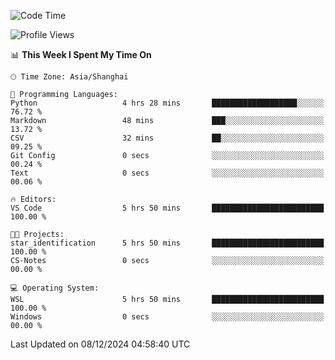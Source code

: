 <!--START_SECTION:waka-->
![Code Time](http://img.shields.io/badge/Code%20Time-2%2C135%20hrs%2027%20mins-blue)

![Profile Views](http://img.shields.io/badge/Profile%20Views-2-blue)

📊 **This Week I Spent My Time On** 

```text
🕑︎ Time Zone: Asia/Shanghai

💬 Programming Languages: 
Python                   4 hrs 28 mins       ███████████████████░░░░░░   76.72 % 
Markdown                 48 mins             ███░░░░░░░░░░░░░░░░░░░░░░   13.72 % 
CSV                      32 mins             ██░░░░░░░░░░░░░░░░░░░░░░░   09.25 % 
Git Config               0 secs              ░░░░░░░░░░░░░░░░░░░░░░░░░   00.24 % 
Text                     0 secs              ░░░░░░░░░░░░░░░░░░░░░░░░░   00.06 % 

🔥 Editors: 
VS Code                  5 hrs 50 mins       █████████████████████████   100.00 % 

🐱‍💻 Projects: 
star_identification      5 hrs 50 mins       █████████████████████████   100.00 % 
CS-Notes                 0 secs              ░░░░░░░░░░░░░░░░░░░░░░░░░   00.00 % 

💻 Operating System: 
WSL                      5 hrs 50 mins       █████████████████████████   100.00 % 
Windows                  0 secs              ░░░░░░░░░░░░░░░░░░░░░░░░░   00.00 % 
```


 Last Updated on 08/12/2024 04:58:40 UTC
<!--END_SECTION:waka-->